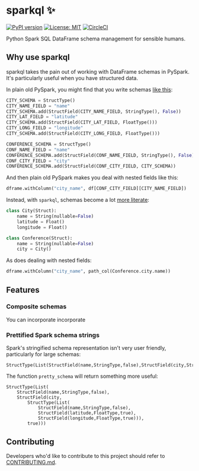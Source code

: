 # sparkql ✨

[![PyPI version](https://badge.fury.io/py/sparkql.svg)](https://badge.fury.io/py/sparkql)
[![License: MIT](https://img.shields.io/badge/License-MIT-yellow.svg)](https://opensource.org/licenses/MIT)
[![CircleCI](https://circleci.com/gh/mattjw/sparkql.svg?style=svg)](https://circleci.com/gh/mattjw/sparkql)

Python Spark SQL DataFrame schema management for sensible humans.

## Why use sparkql

sparkql takes the pain out of working with DataFrame schemas in PySpark. It's
particularly useful when you have structured data.

In plain old PySpark, you might find that you write schemas
[like this](./examples/conferences_comparison/plain_schema.py):

```python
CITY_SCHEMA = StructType()
CITY_NAME_FIELD = "name"
CITY_SCHEMA.add(StructField(CITY_NAME_FIELD, StringType(), False))
CITY_LAT_FIELD = "latitude"
CITY_SCHEMA.add(StructField(CITY_LAT_FIELD, FloatType()))
CITY_LONG_FIELD = "longitude"
CITY_SCHEMA.add(StructField(CITY_LONG_FIELD, FloatType()))

CONFERENCE_SCHEMA = StructType()
CONF_NAME_FIELD = "name"
CONFERENCE_SCHEMA.add(StructField(CONF_NAME_FIELD, StringType(), False))
CONF_CITY_FIELD = "city"
CONFERENCE_SCHEMA.add(StructField(CONF_CITY_FIELD, CITY_SCHEMA))
```

And then plain old PySpark makes you deal with nested fields like this:

```python
dframe.withColumn("city_name", df[CONF_CITY_FIELD][CITY_NAME_FIELD])
```

Instead, with `sparkql`, schemas become a lot
[more literate](./examples/conferences_comparison/sparkql_schema.py):

```python
class City(Struct):
    name = String(nullable=False)
    latitude = Float()
    longitude = Float()

class Conference(Struct):
    name = String(nullable=False)
    city = City()
```

As does dealing with nested fields:

```python
dframe.withColumn("city_name", path_col(Conference.city.name))
```

## Features

### Composite schemas

You can incorporate incorporate 

### Prettified Spark schema strings

Spark's stringified schema representation isn't very user friendly, particularly for large schemas:


```text
StructType(List(StructField(name,StringType,false),StructField(city,StructType(List(StructField(name,StringType,false),StructField(latitude,FloatType,true),StructField(longitude,FloatType,true))),true)))
```

The function `pretty_schema` will return something more useful:

```text
StructType(List(
    StructField(name,StringType,false),
    StructField(city,
        StructType(List(
            StructField(name,StringType,false),
            StructField(latitude,FloatType,true),
            StructField(longitude,FloatType,true))),
        true)))
```

## Contributing

Developers who'd like to contribute to this project should refer to
[CONTRIBUTING.md](./CONTRIBUTING.md).
